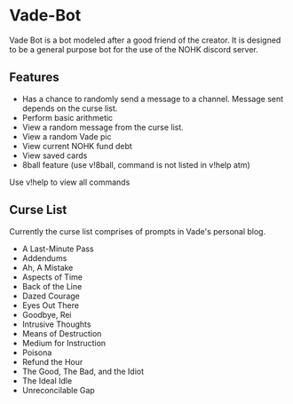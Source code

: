 # Vade-Bot
Vade Bot is a bot modeled after a good friend of the creator. It is designed to be a general purpose bot for the use of the NOHK discord server.

## Features
- Has a chance to randomly send a message to a channel. Message sent depends on the curse list.
- Perform basic arithmetic
- View a random message from the curse list.
- View a random Vade pic
- View current NOHK fund debt
- View saved cards
- 8ball feature (use v!8ball, command is not listed in v!help atm)

Use v!help to view all commands

## Curse List
Currently the curse list comprises of prompts in Vade's personal  blog.
- A Last-Minute Pass
- Addendums
- Ah, A Mistake
- Aspects of Time
- Back of the Line
- Dazed Courage
- Eyes Out There
- Goodbye, Rei
- Intrusive Thoughts
- Means of Destruction
- Medium for Instruction
- Poisona
- Refund the Hour
- The Good, The Bad, and the Idiot
- The Ideal Idle
- Unreconcilable Gap
